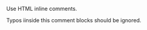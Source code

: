 Use HTML inline comments.

<!-- spellchecker-disable -->
Typos iinside this comment blocks should be ignored.
